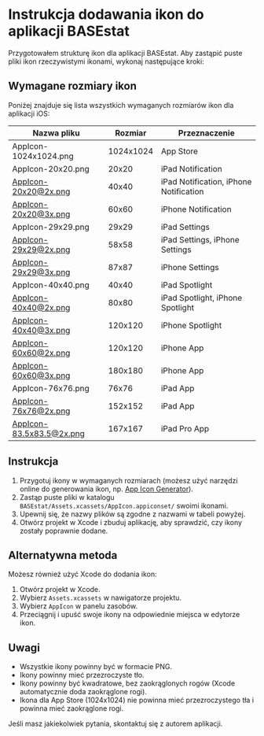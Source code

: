 # Instrukcja dodawania ikon do aplikacji BASEstat

Przygotowałem strukturę ikon dla aplikacji BASEstat. Aby zastąpić puste pliki ikon rzeczywistymi ikonami, wykonaj następujące kroki:

## Wymagane rozmiary ikon

Poniżej znajduje się lista wszystkich wymaganych rozmiarów ikon dla aplikacji iOS:

| Nazwa pliku | Rozmiar | Przeznaczenie |
|-------------|---------|---------------|
| AppIcon-1024x1024.png | 1024x1024 | App Store |
| AppIcon-20x20.png | 20x20 | iPad Notification |
| AppIcon-20x20@2x.png | 40x40 | iPad Notification, iPhone Notification |
| AppIcon-20x20@3x.png | 60x60 | iPhone Notification |
| AppIcon-29x29.png | 29x29 | iPad Settings |
| AppIcon-29x29@2x.png | 58x58 | iPad Settings, iPhone Settings |
| AppIcon-29x29@3x.png | 87x87 | iPhone Settings |
| AppIcon-40x40.png | 40x40 | iPad Spotlight |
| AppIcon-40x40@2x.png | 80x80 | iPad Spotlight, iPhone Spotlight |
| AppIcon-40x40@3x.png | 120x120 | iPhone Spotlight |
| AppIcon-60x60@2x.png | 120x120 | iPhone App |
| AppIcon-60x60@3x.png | 180x180 | iPhone App |
| AppIcon-76x76.png | 76x76 | iPad App |
| AppIcon-76x76@2x.png | 152x152 | iPad App |
| AppIcon-83.5x83.5@2x.png | 167x167 | iPad Pro App |

## Instrukcja

1. Przygotuj ikony w wymaganych rozmiarach (możesz użyć narzędzi online do generowania ikon, np. [App Icon Generator](https://appicon.co/)).
2. Zastąp puste pliki w katalogu `BASEstat/Assets.xcassets/AppIcon.appiconset/` swoimi ikonami.
3. Upewnij się, że nazwy plików są zgodne z nazwami w tabeli powyżej.
4. Otwórz projekt w Xcode i zbuduj aplikację, aby sprawdzić, czy ikony zostały poprawnie dodane.

## Alternatywna metoda

Możesz również użyć Xcode do dodania ikon:

1. Otwórz projekt w Xcode.
2. Wybierz `Assets.xcassets` w nawigatorze projektu.
3. Wybierz `AppIcon` w panelu zasobów.
4. Przeciągnij i upuść swoje ikony na odpowiednie miejsca w edytorze ikon.

## Uwagi

- Wszystkie ikony powinny być w formacie PNG.
- Ikony powinny mieć przezroczyste tło.
- Ikony powinny być kwadratowe, bez zaokrąglonych rogów (Xcode automatycznie doda zaokrąglone rogi).
- Ikona dla App Store (1024x1024) nie powinna mieć przezroczystego tła i powinna mieć zaokrąglone rogi.

Jeśli masz jakiekolwiek pytania, skontaktuj się z autorem aplikacji. 
